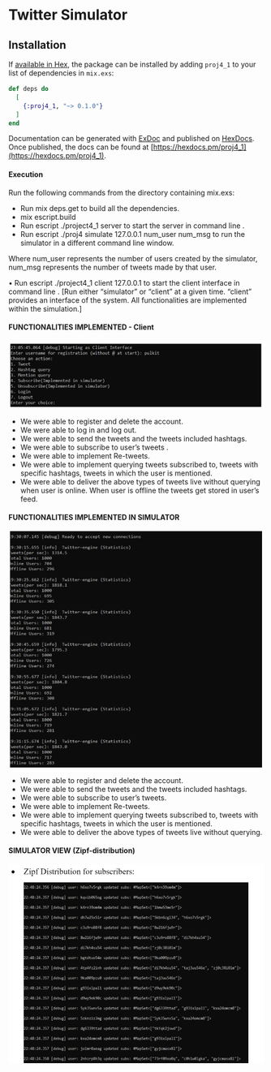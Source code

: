 # Twitter Simulator

## Installation

If [available in Hex](https://hex.pm/docs/publish), the package can be installed
by adding `proj4_1` to your list of dependencies in `mix.exs`:

```elixir
def deps do
  [
    {:proj4_1, "~> 0.1.0"}
  ]
end
```

Documentation can be generated with [ExDoc](https://github.com/elixir-lang/ex_doc)
and published on [HexDocs](https://hexdocs.pm). Once published, the docs can
be found at [https://hexdocs.pm/proj4_1](https://hexdocs.pm/proj4_1).

#### Execution
Run the following commands from the directory containing mix.exs:
<ul>
<li> Run mix deps.get to build all the dependencies.
<li> mix escript.build
<li> Run escript ./project4_1 server to start the server in command line .
<li> Run escript ./proj4 simulate 127.0.0.1 num_user num_msg to run the simulator in a
different command line window.
</ul>
Where num_user represents the number of users created by the simulator, num_msg
represents the number of tweets made by that user.

• Run escript ./project4_1 client 127.0.0.1 to start the client interface in command line .
[Run either “simulator” or “client” at a given time. “client” provides an interface of the
system. All functionalities are implemented within the simulation.]

#### FUNCTIONALITIES IMPLEMENTED - Client

![](https://github.com/KKatkar/Twitter-Simulator/blob/main/static/functionalities.PNG)

<ul>
<li> We were able to register and delete the account.
<li> We were able to log in and log out.
<li> We were able to send the tweets and the tweets included hashtags.
<li> We were able to subscribe to user’s tweets .
<li> We were able to implement Re-tweets.
<li> We were able to implement querying tweets subscribed to, tweets with specific hashtags,
tweets in which the user is mentioned.
<li> We were able to deliver the above types of tweets live without querying when user is
online. When user is offline the tweets get stored in user’s feed.
</ul>

#### FUNCTIONALITIES IMPLEMENTED IN SIMULATOR

![](https://github.com/KKatkar/Twitter-Simulator/blob/main/static/sim-stats-1.PNG)

<ul>
<li> We were able to register and delete the account.
<li> We were able to send the tweets and the tweets included hashtags.
<li> We were able to subscribe to user’s tweets.
<li> We were able to implement Re-tweets.
<li> We were able to implement querying tweets subscribed to, tweets with specific hashtags,
tweets in which the user is mentioned.
<li> We were able to deliver the above types of tweets live without querying.
</ul>

#### SIMULATOR VIEW (Zipf-distribution)

![](https://github.com/KKatkar/Twitter-Simulator/blob/main/static/zipf-distribution.PNG)
